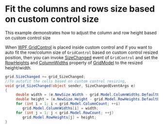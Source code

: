 # Fit the columns and rows size based on custom control size

This example demonstrates how to adjust the column and row height based on custom control size

When [WPF GridControl](https://help.syncfusion.com/wpf/gridcontrol/overview) is placed inside custom control and if you want to auto fit the row/column size of `GridControl` based on custom control resized position, then you can invoke [SizeChanged](https://docs.microsoft.com/en-us/dotnet/api/system.windows.forms.control.sizechanged?view=netframework-4.8) event of `GridControl` and set the [RowHeights](https://help.syncfusion.com/cr/wpf/Syncfusion.Windows.Controls.Grid.GridModel.html#Syncfusion_Windows_Controls_Grid_GridModel_RowHeights) and [ColumnWidths](https://help.syncfusion.com/cr/wpf/Syncfusion.Windows.Controls.Grid.GridModel.html#Syncfusion_Windows_Controls_Grid_GridModel_ColumnWidths) property of [GridModel](https://help.syncfusion.com/cr/wpf/Syncfusion.Windows.Controls.Grid.GridModel.html) to the resized height/width.

``` csharp
grid.SizeChanged += grid_SizeChanged;
//To autofit the cells based on custom control resizing,
void grid_SizeChanged(object sender, SizeChangedEventArgs e)
{
     double width = (e.NewSize.Width - grid.Model.ColumnWidths.DefaultLineSize - 1) / (grid.Model.ColumnCount - 1);
     double height = (e.NewSize.Height - grid.Model.RowHeights.DefaultLineSize - 1) / (grid.Model.RowCount - 1);
     for (int i = 1; i < grid.Model.ColumnCount; ++i)
        grid.Model.ColumnWidths[i] = width;
     for (int j = 1; j < grid.Model.RowCount; ++j)
        grid.Model.RowHeights[j] = height;
}
```